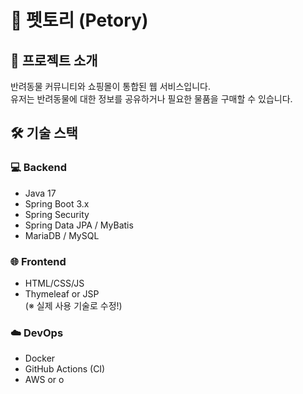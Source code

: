 # 🐾 펫토리 (Petory)



## 📌 프로젝트 소개

반려동물 커뮤니티와 쇼핑몰이 통합된 웹 서비스입니다.  
유저는 반려동물에 대한 정보를 공유하거나 필요한 물품을 구매할 수 있습니다.


## 🛠️ 기술 스택

### 💻 Backend
- Java 17
- Spring Boot 3.x
- Spring Security
- Spring Data JPA / MyBatis
- MariaDB / MySQL

### 🌐 Frontend
- HTML/CSS/JS
- Thymeleaf or JSP  
(※ 실제 사용 기술로 수정!)

### ☁️ DevOps
- Docker
- GitHub Actions (CI)
- AWS or o
